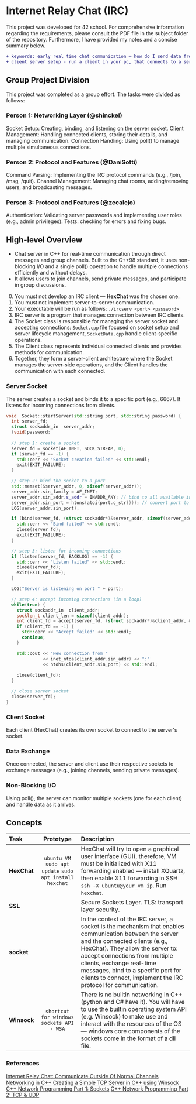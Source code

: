 # Internet Relay Chat (IRC)
This project was developed for 42 school. For comprehensive information regarding the requirements, please consult the PDF file in the subject folder of the repository. Furthermore, I have provided my notes and a concise summary below.

```diff
+ keywords: early real time chat communication — how do I send data from one thing to another?
+ client server setup - run a client in your pc, that connects to a server. Everybody else connected to that server can communicate in real time.
```

## Group Project Division

This project was completed as a group effort. The tasks were divided as follows:

### Person 1: Networking Layer (@shinckel)
Socket Setup: Creating, binding, and listening on the server socket.
Client Management: Handling connected clients, storing their details, and managing communication.
Connection Handling: Using poll() to manage multiple simultaneous connections.

### Person 2: Protocol and Features (@DaniSotti)
Command Parsing: Implementing the IRC protocol commands (e.g., /join, /msg, /quit).
Channel Management: Managing chat rooms, adding/removing users, and broadcasting messages.

### Person 3: Protocol and Features (@zecalejo)
Authentication: Validating server passwords and implementing user roles (e.g., admin privileges).
Tests: checking for errors and fixing bugs.

## High-level Overview

- Chat server in C++ for real-time communication through direct messages and group channels. Built to the C++98 standard, it uses non-blocking I/O and a single poll() operation to handle multiple connections efficiently and without delays.
- It allows users to join channels, send private messages, and participate in group discussions.

0. You must not develop an IRC client — **HexChat** was the chosen one.
1. You must not implement server-to-server communication.
2. Your executable will be run as follows: `./ircserv <port> <password>`
3. IRC server is a program that manages connection between IRC clients.
4. The Socket class is responsible for managing the server socket and accepting connections: `Socket.cpp` file focused on socket setup and server lifecycle management, `SocketData.cpp` handle client-specific operations.
5. The Client class represents individual connected clients and provides methods for communication.
6. Together, they form a server-client architecture where the Socket manages the server-side operations, and the Client handles the communication with each connected.

### Server Socket
The server creates a socket and binds it to a specific port (e.g., 6667). It listens for incoming connections from clients.

```c++
void  Socket::startServer(std::string port, std::string password) {
  int server_fd;
  struct sockaddr_in  server_addr;
  (void)password;
  
  // step 1: create a socket
  server_fd = socket(AF_INET, SOCK_STREAM, 0);
  if (server_fd == -1) {
    std::cerr << "Socket creation failed" << std::endl;
    exit(EXIT_FAILURE);
  }

  // step 2: bind the socket to a port
  std::memset(&server_addr, 0, sizeof(server_addr));
  server_addr.sin_family = AF_INET;
  server_addr.sin_addr.s_addr = INADDR_ANY; // bind to all available interfaces
  server_addr.sin_port = htons(atoi(port.c_str())); // convert port to network byte order
  LOG(server_addr.sin_port);

  if (bind(server_fd, (struct sockaddr*)&server_addr, sizeof(server_addr)) == -1) {
    std::cerr << "Bind failed" << std::endl;
    close(server_fd);
    exit(EXIT_FAILURE);
  }

  // step 3: listen for incoming connections
  if (listen(server_fd, BACKLOG) == -1) {
    std::cerr << "Listen failed" << std::endl;
    close(server_fd);
    exit(EXIT_FAILURE);
  }

  LOG("Server is listening on port " + port);

  // step 4: accept incoming connections (in a loop)
  while(true) {
    struct sockaddr_in  client_addr;
    socklen_t client_len = sizeof(client_addr);
    int client_fd = accept(server_fd, (struct sockaddr*)&client_addr, &client_len);
    if (client_fd == -1) {
      std::cerr << "Accept failed" << std::endl;
      continue;
    }

    std::cout << "New connection from "
              << inet_ntoa(client_addr.sin_addr) << ":"
              << ntohs(client_addr.sin_port) << std::endl;
    
    close(client_fd);
  }

  // close server socket
  close(server_fd);
}
```

### Client Socket
Each client (HexChat) creates its own socket to connect to the server's socket.

### Data Exchange
Once connected, the server and client use their respective sockets to exchange messages (e.g., joining channels, sending private messages).

### Non-Blocking I/O
Using poll(), the server can monitor multiple sockets (one for each client) and handle data as it arrives.

## Concepts

| Task | Prototype | Description |
|:----|:-----:|:--------|
| **HexChat** | `ubuntu VM` `sudo apt update` `sudo apt install hexchat` | HexChat will try to open a graphical user interface (GUI), therefore, VM must be initialized with X11 forwarding enabled — install XQuartz, then enable X11 forwarding in SSH `ssh -X ubuntu@your_vm_ip`. Run `hexchat`. |
| **SSL** | | Secure Sockets Layer. TLS: transport layer security. |
| **socket** | | In the context of the IRC server, a socket is the mechanism that enables communication between the server and the connected clients (e.g., HexChat). They allow the server to: accept connections from multiple clients, exchange real-time messages, bind to a specific port for clients to connect, implement the IRC protocol for communication. |
| **Winsock** | `shortcut for windows sockets API - WSA` | There is no builtin networking in C++ (python and C# have it). You will have to use the builtin operating system API (e.g. Winsock) to make use and interact with the resources of the OS — windows core components of the sockets come in the format of a dll file. |



### References
[Internet Relay Chat: Communicate Outside Of Normal Channels](https://www.youtube.com/watch?v=FxZ2epcJ9l0)<br />
[Networking in C++](https://www.youtube.com/watch?v=jS9rBienEFQ)
[Creating a Simple TCP Server in C++ using Winsock](https://medium.com/@tharunappu2004/creating-a-simple-tcp-server-in-c-using-winsock-b75dde86dd39)
[C++ Network Programming Part 1: Sockets](https://www.youtube.com/watch?v=gntyAFoZp-E)
[C++ Network Programming Part 2: TCP & UDP](https://www.youtube.com/watch?v=sXW_sNGvqcU)
